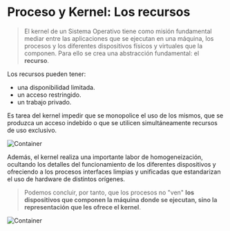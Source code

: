 # Proceso y Kernel: Los recursos

> El kernel de un Sistema Operativo tiene como misión fundamental mediar entre las aplicaciones que se ejecutan en una máquina, los procesos y los diferentes dispositivos físicos y virtuales que la componen. Para ello se crea una abstracción fundamental: el **recurso**.

Los recursos pueden tener:

- una disponibilidad limitada.
- un acceso restringido.
- un trabajo privado.

Es tarea del kernel impedir que se monopolice el uso de los mismos, que se produzca un acceso indebido o que se utilicen simultáneamente recursos de uso exclusivo.

![Container](./../_media/01_que_e_un_contedor_de_software/container_1.png)

Además, el kernel realiza una importante labor de homogeneización, ocultando los detalles del funcionamiento de los diferentes dispositivos y ofreciendo a los procesos interfaces limpias y unificadas que estandarizan el uso de hardware de distintos orígenes.

> Podemos concluir, por tanto, que los procesos no "ven" **los dispositivos que componen la máquina donde se ejecutan, sino la representación que les ofrece el kernel**.

![Container](./../_media/01_que_e_un_contedor_de_software/container_2.png)
